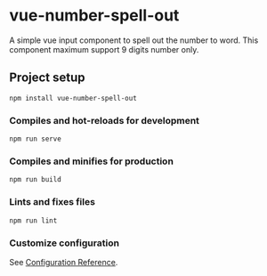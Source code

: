 # vue-number-spell-out

A simple vue input component to spell out the number to word. This component maximum support 9 digits number only.

## Project setup

```
npm install vue-number-spell-out
```

### Compiles and hot-reloads for development

```
npm run serve
```

### Compiles and minifies for production

```
npm run build
```

### Lints and fixes files

```
npm run lint
```

### Customize configuration

See [Configuration Reference](https://cli.vuejs.org/config/).
